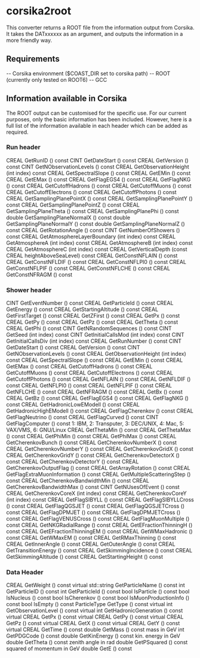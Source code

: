 # corsika2root

This converter returns a ROOT file from the information output from Corsika. It takes the DATxxxxxx as an argument, and outputs the information in a more friendly way. 


## Requirements 

-- Corsika environment ($COAST_DIR set to corsika path)
-- ROOT (currently only tested on ROOT6) 
-- GCC


## Information available in Corsika

The ROOT output can be customised for the specific use. For our current purposes, only the basic information has been included. However, here is a full list of the information available in each header which can be added as required. 

### Run header

CREAL   GetRunID () const
CINT    GetDateStart () const
CREAL   GetVersion () const
CINT    GetNObservationLevels () const
CREAL   GetObservationHeight (int index) const
CREAL   GetSpectralSlope () const
CREAL   GetEMin () const
CREAL   GetEMax () const
CREAL   GetFlagEGS4 () const
CREAL   GetFlagNKG () const
CREAL   GetCutoffHadrons () const
CREAL   GetCutoffMuons () const
CREAL   GetCutoffElectrons () const
CREAL   GetCutoffPhotons () const
CREAL   GetSamplingPlanePointX () const
CREAL   GetSamplingPlanePointY () const
CREAL   GetSamplingPlanePointZ () const
CREAL   GetSamplingPlaneTheta () const
CREAL   GetSamplingPlanePhi () const
double  GetSamplingPlaneNormalX () const
double  GetSamplingPlaneNormalY () const
double  GetSamplingPlaneNormalZ () const
CREAL   GetRotationAngle () const
CINT    GetNumberOfShowers () const
CREAL   GetAtmosphereLayerBoundary (int index) const
CREAL   GetAtmosphereA (int index) const
CREAL   GetAtmosphereB (int index) const
CREAL   GetAtmosphereC (int index) const
CREAL   GetVerticalDepth (const CREAL heightAboveSeaLevel) const
CREAL   GetConstNFLAIN () const
CREAL   GetConstNFLDIF () const
CREAL   GetConstNFLPI0 () const
CREAL   GetConstNFLPIF () const
CREAL   GetConstNFLCHE () const
CREAL   GetConstNFRAGM () const

### Shower header

CINT    GetEventNumber () const
CREAL   GetParticleId () const
CREAL   GetEnergy () const
CREAL   GetStartingAltitude () const
CREAL   GetFirstTarget () const
CREAL   GetZFirst () const
CREAL   GetPx () const
CREAL   GetPy () const
CREAL   GetPz () const
CREAL   GetTheta () const
CREAL   GetPhi () const
CINT    GetNRandomSequences () const
CINT    GetSeed (int index) const
CINT    GetInitialCallsMod (int index) const
CINT    GetInitialCallsDiv (int index) const
CREAL   GetRunNumber () const
CINT    GetDateStart () const
CREAL   GetVersion () const
CINT    GetNObservationLevels () const
CREAL   GetObservationHeight (int index) const
CREAL   GetSpectralSlope () const
CREAL   GetEMin () const
CREAL   GetEMax () const
CREAL   GetCutoffHadrons () const
CREAL   GetCutoffMuons () const
CREAL   GetCutoffElectrons () const
CREAL   GetCutoffPhotons () const
CREAL   GetNFLAIN () const
CREAL   GetNFLDIF () const
CREAL   GetNFLPI0 () const
CREAL   GetNFLPIF () const
CREAL   GetNFLCHE () const
CREAL   GetNFRAGM () const
CREAL   GetBx () const
CREAL   GetBz () const
CREAL   GetFlagEGS4 () const
CREAL   GetFlagNKG () const
CREAL   GetHadronicLowEModell () const
CREAL   GetHadronicHighEModell () const
CREAL   GetFlagCherenkov () const
CREAL   GetFlagNeutrino () const
CREAL   GetFlagCurved () const
CINT    GetFlagComputer () const        1: IBM, 2: Transputer, 3: DEC/UNIX, 4: Mac, 5: VAX/VMS, 6: GNU/Linux
CREAL   GetThetaMin () const
CREAL   GetThetaMax () const
CREAL   GetPhiMin () const
CREAL   GetPhiMax () const
CREAL   GetCherenkovBunch () const
CREAL   GetCherenkovNumberX () const
CREAL   GetCherenkovNumberY () const
CREAL   GetCherenkovGridX () const
CREAL   GetCherenkovGridY () const
CREAL   GetCherenkovDetectorX () const
CREAL   GetCherenkovDetectorY () const
CREAL   GetCherenkovOutputFlag () const
CREAL   GetArrayRotation () const
CREAL   GetFlagExtraMuonInformation () const
CREAL   GetMultipleScatteringStep () const
CREAL   GetCherenkovBandwidthMin () const
CREAL   GetCherenkovBandwidthMax () const
CINT    GetNUsesOfEvent () const
CREAL   GetCherenkovCoreX (int index) const
CREAL   GetCherenkovCoreY (int index) const
CREAL   GetFlagSIBYLL () const
CREAL   GetFlagSIBYLLCross () const
CREAL   GetFlagQGSJET () const
CREAL   GetFlagQGSJETCross () const
CREAL   GetFlagDPMJET () const
CREAL   GetFlagDPMJETCross () const
CREAL   GetFlagVENUSCross () const
CREAL   GetFlagMuonMultiple () const
CREAL   GetNKGRadialRange () const
CREAL   GetEFractionThinningH () const
CREAL   GetEFractionThinningEM () const
CREAL   GetWMaxHadronic () const
CREAL   GetWMaxEM () const
CREAL   GetRMaxThinning () const
CREAL   GetInnerAngle () const
CREAL   GetOuterAngle () const
CREAL   GetTransitionEnergy () const
CREAL   GetSkimmingIncidence () const
CREAL   GetSkimmingAltitude () const
CREAL   GetStartingHeight () const

### Data Header

CREAL   GetWeight () const
virtual std::string GetParticleName () const
int     GetParticleID () const
int     GetParticleId () const
bool    IsParticle () const
bool    IsNucleus () const
bool    IsCherenkov () const
bool    IsMuonProductionInfo () const
bool    IsEmpty () const
ParticleType    GetType () const
virtual int     GetObservationLevel () const
virtual int     GetHadronicGeneration () const
virtual CREAL   GetPx () const
virtual CREAL   GetPy () const
virtual CREAL   GetPz () const
virtual CREAL   GetX () const
virtual CREAL   GetY () const
virtual CREAL   GetTime () const
double  GetMass () const        mass in GeV
int     GetPDGCode () const
double  GetKinEnergy () const   kin. energy in GeV
double  GetTheta () const       zenith angle in rad
double  GetPSquared () const    squared of momentum in GeV
double  GetE () const